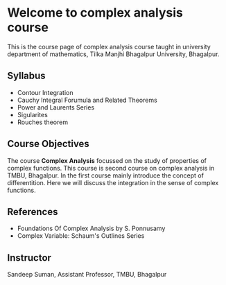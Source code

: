 # Welcome to complex analysis course

This is the course page of complex analysis course taught in university department of mathematics, Tilka Manjhi Bhagalpur University, Bhagalpur.

## Syllabus

- Contour Integration
- Cauchy Integral Forumula and Related Theorems
- Power and Laurents Series
- Sigularites
- Rouches theorem

## Course Objectives

The course **Complex Analysis** focussed on the study of properties of complex functions. This course is second course on complex analysis in TMBU, Bhagalpur. In the first course mainly introduce the concept of differentition. Here we will discuss the integration in the sense of complex functions.

## References

- Foundations Of Complex Analysis by S. Ponnusamy
- Complex Variable: Schaum's Outlines Series

## Instructor

Sandeep Suman, Assistant Professor, TMBU, Bhagalpur